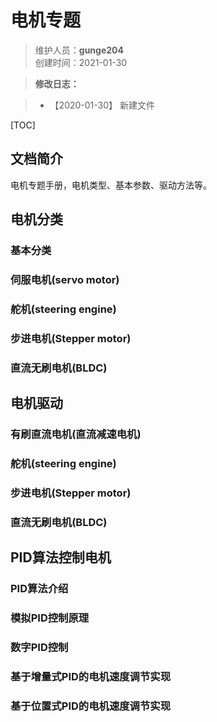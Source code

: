 # 电机专题
>维护人员：**gunge204**  
>创建时间：2021-01-30  

> **修改日志：**

> - 【2020-01-30】  新建文件

[TOC]



## 文档简介

电机专题手册，电机类型、基本参数、驱动方法等。  

## 电机分类

### 基本分类

### 伺服电机(servo motor)

### 舵机(steering engine)

### 步进电机(Stepper motor)

### 直流无刷电机(BLDC)

## 电机驱动

### 有刷直流电机(直流减速电机)

### 舵机(steering engine)

### 步进电机(Stepper motor)

### 直流无刷电机(BLDC)

## PID算法控制电机

### PID算法介绍

### 模拟PID控制原理

### 数字PID控制

### 基于增量式PID的电机速度调节实现

### 基于位置式PID的电机速度调节实现








